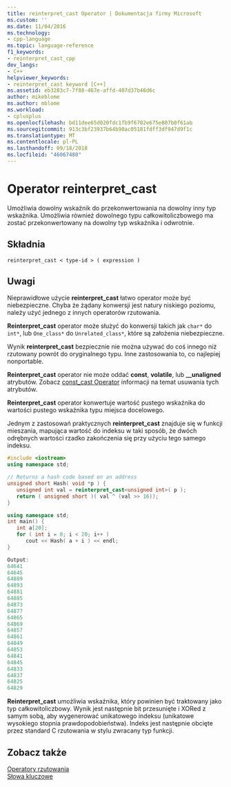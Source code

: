 ```yaml
---
title: reinterpret_cast Operator | Dokumentacja firmy Microsoft
ms.custom: ''
ms.date: 11/04/2016
ms.technology:
- cpp-language
ms.topic: language-reference
f1_keywords:
- reinterpret_cast_cpp
dev_langs:
- C++
helpviewer_keywords:
- reinterpret_cast keyword [C++]
ms.assetid: eb3283c7-7f88-467e-affd-407d37b46d6c
author: mikeblome
ms.author: mblome
ms.workload:
- cplusplus
ms.openlocfilehash: bd11dee65d020fdc1fb9f6702e675e807b0f61ab
ms.sourcegitcommit: 913c3bf23937b64b90ac05181fdff3df947d9f1c
ms.translationtype: MT
ms.contentlocale: pl-PL
ms.lasthandoff: 09/18/2018
ms.locfileid: "46067480"
---
```

# <a name="reinterpretcast-operator"></a>Operator reinterpret_cast

Umożliwia dowolny wskaźnik do przekonwertowania na dowolny inny typ wskaźnika. Umożliwia również dowolnego typu całkowitoliczbowego ma zostać przekonwertowany na dowolny typ wskaźnika i odwrotnie.

## <a name="syntax"></a>Składnia

```
reinterpret_cast < type-id > ( expression )
```

## <a name="remarks"></a>Uwagi

Nieprawidłowe użycie **reinterpret_cast** łatwo operator może być niebezpieczne. Chyba że żądany konwersji jest natury niskiego poziomu, należy użyć jednego z innych operatorów rzutowania.

**Reinterpret_cast** operator może służyć do konwersji takich jak `char*` do `int*`, lub `One_class*` do `Unrelated_class*`, które są założenia niebezpieczne.

Wynik **reinterpret_cast** bezpiecznie nie można używać do coś innego niż rzutowany powrót do oryginalnego typu. Inne zastosowania to, co najlepiej nonportable.

**Reinterpret_cast** operator nie może oddać **const**, **volatile**, lub **__unaligned** atrybutów. Zobacz [const_cast Operator](../cpp/const-cast-operator.md) informacji na temat usuwania tych atrybutów.

**Reinterpret_cast** operator konwertuje wartość pustego wskaźnika do wartości pustego wskaźnika typu miejsca docelowego.

Jednym z zastosowań praktycznych **reinterpret_cast** znajduje się w funkcji mieszania, mapująca wartość do indeksu w taki sposób, że dwóch odrębnych wartości rzadko zakończenia się przy użyciu tego samego indeksu.

```cpp
#include <iostream>
using namespace std;

// Returns a hash code based on an address
unsigned short Hash( void *p ) {
   unsigned int val = reinterpret_cast<unsigned int>( p );
   return ( unsigned short )( val ^ (val >> 16));
}

using namespace std;
int main() {
   int a[20];
   for ( int i = 0; i < 20; i++ )
      cout << Hash( a + i ) << endl;
}

Output:
64641
64645
64889
64893
64881
64885
64873
64877
64865
64869
64857
64861
64849
64853
64841
64845
64833
64837
64825
64829
```

**Reinterpret_cast** umożliwia wskaźnika, który powinien być traktowany jako typ całkowitoliczbowy. Wynik jest następnie bit przesunięte i XORed z samym sobą, aby wygenerować unikatowego indeksu (unikatowe wysokiego stopnia prawdopodobieństwa). Indeks jest następnie obcięte przez standard C rzutowania w stylu zwracany typ funkcji.

## <a name="see-also"></a>Zobacz także

[Operatory rzutowania](../cpp/casting-operators.md)<br/>
[Słowa kluczowe](../cpp/keywords-cpp.md)